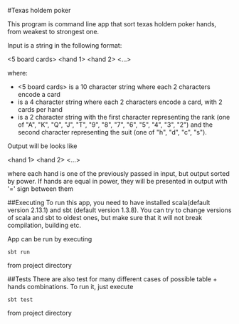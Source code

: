 #Texas holdem poker

This program is command line app that sort texas holdem poker hands, from weakest to strongest one.

Input is a string in the following format: 

<5 board cards> <hand 1> <hand 2> <...> <hand N>

where: 

* <5 board cards> is a 10 character string where each 2 characters encode a card 
* <hand X> is a 4 character string where each 2 characters encode a card, with 2 cards per hand
* <card> is a 2 character string with the first character representing the rank (one of "A", "K", "Q", "J", "T", "9", "8", "7", "6", "5", "4", "3", "2") and the second character representing the suit (one of "h", "d", "c", "s").

Output will be looks like

<hand 1> <hand 2> <...> <hand n>

where each hand is one of the previously passed in input, but output sorted by power.
If hands are equal in power, they will be presented in output with '=' sign between them

##Executing
To run this app, you need to have installed scala(default version 2.13.1) and sbt (default version 1.3.8). 
You can try to change versions of scala and sbt to oldest ones, 
but make sure that it will not break compilation, building etc.

App can be run by executing 
```
sbt run
```
from project directory


##Tests
There are also test for many different cases of possible table + hands combinations.
To run it, just execute
```
sbt test
```
from project directory